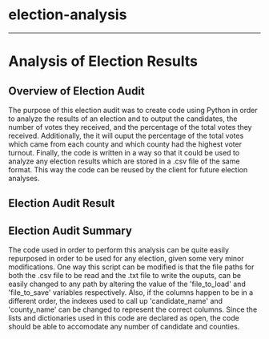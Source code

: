 # election-analysis
---
# Analysis of Election Results
## Overview of Election Audit
The purpose of this election audit was to create code using Python in order to analyze the results of an election and to output the candidates, the number of votes they received, and the percentage of the total votes they received.  Additionally, the it will ouput the percentage of the total votes which came from each county and which county had the highest voter turnout.  Finally, the code is written in a way so that it could be used to analyze any election results which are stored in a .csv file of the same format.  This way the code can be reused by the client for future election analyses.

## Election Audit Result

## Election Audit Summary
The code used in order to perform this analysis can be quite easily repurposed in order to be used for any election, given some very minor modifications.  One way this script can be modified is that the file paths for both the .csv file to be read and the .txt file to write the ouputs, can be easily changed to any path by altering the value of the 'file_to_load' and 'file_to_save' variables respectively.  Also, if the columns happen to be in a different order, the indexes used to call up 'candidate_name' and 'county_name' can be changed to represent the correct columns.  Since the lists and dictionaries used in this code are declared as open, the code should be able to accomodate any number of candidate and counties.
